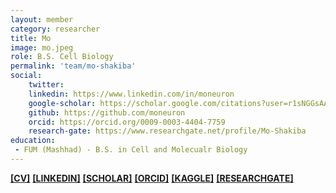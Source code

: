 ```yaml
---
layout: member
category: researcher
title: Mo
image: mo.jpeg
role: B.S. Cell Biology
permalink: 'team/mo-shakiba'
social:
    twitter: 
    linkedin: https://www.linkedin.com/in/moneuron
    google-scholar: https://scholar.google.com/citations?user=r1sNGGsAAAAJ&hl=en
    github: https://github.com/moneuron
    orcid: https://orcid.org/0009-0003-4404-7759
    research-gate: https://www.researchgate.net/profile/Mo-Shakiba
education:
 - FUM (Mashhad) - B.S. in Cell and Molecualr Biology
---
```


**[[CV]](https://moneuron.github.io)**
**[[LINKEDIN]](https://linkedin.com/in/moneuron)**
**[[SCHOLAR]](https://scholar.google.com/citations?user=r1sNGGsAAAAJ&hl=en)**
**[[ORCID]](https://orcid.org/0009-0003-4404-7759)**
**[[KAGGLE]](https://www.kaggle.com/moneuron)**
**[[RESEARCHGATE]](https://www.researchgate.net/profile/Mo-Shakiba)**